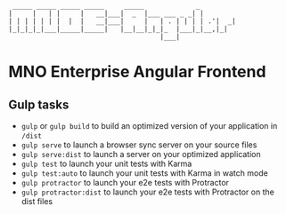 ```
 _____ _____ _____ _____     _____             _
|     |   | |     |   __|___|  _  |___ ___ _ _| |
| | | | | | |  |  |   __|___|     |   | . | | | | .'|  _|
|_|_|_|_|___|_____|_____|   |__|__|_|_|_  |___|_|__,|_|
                                      |___|
```

# MNO Enterprise Angular Frontend

## Gulp tasks

* `gulp` or `gulp build` to build an optimized version of your application in `/dist`
* `gulp serve` to launch a browser sync server on your source files
* `gulp serve:dist` to launch a server on your optimized application
* `gulp test` to launch your unit tests with Karma
* `gulp test:auto` to launch your unit tests with Karma in watch mode
* `gulp protractor` to launch your e2e tests with Protractor
* `gulp protractor:dist` to launch your e2e tests with Protractor on the dist files
